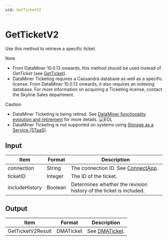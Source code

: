 ```yaml
---
uid: GetTicketV2
---
```


# GetTicketV2

Use this method to retrieve a specific ticket.

> [!NOTE]
>
> - From DataMiner 10.0.13 onwards, this method should be used instead of *GetTicket* (see [GetTicket](xref:GetTicket)).
> - DataMiner Ticketing requires a Cassandra database as well as a specific license. From DataMiner 10.0.13 onwards, it also requires an indexing database. For more information on acquiring a Ticketing license, contact the Skyline Sales department.

> [!CAUTION]
>
> - DataMiner Ticketing is being retired. See [DataMiner functionality evolution and retirement](xref:Software_support_life_cycles) for more details. ![EOL](~/user-guide/images/EOL_Duo.png)
> - DataMiner Ticketing is not supported on systems using [Storage as a Service (STaaS)](xref:STaaS).

## Input

| Item           | Format  | Description                                                        |
|----------------|---------|--------------------------------------------------------------------|
| connection     | String  | The connection ID. See [ConnectApp](xref:ConnectApp).              |
| ticketID       | Integer | The ID of the ticket.                                              |
| includeHistory | Boolean | Determines whether the revision history of the ticket is included. |

## Output

| Item              | Format    | Description                      |
|-------------------|-----------|----------------------------------|
| GetTicketV2Result | DMATicket | See [DMATicket](xref:DMATicket). |
